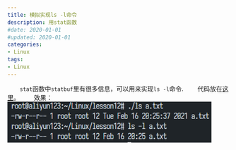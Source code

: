 ```yaml
---
title: 模拟实现ls -l命令
description: 用stat函数
#date: 2020-01-01 
#updated: 2020-01-01
categories:
- Linux
tags:
- Linux
---
```


&emsp;&emsp;`stat`函数中`statbuf`里有很多信息，可以用来实现`ls -l`命令.
&emsp;&emsp;代码放在[这里](https://github.com/luosq0123/Luosq_Code_Snippet/blob/master/Linux/ls-l/ls-l.c)。
&emsp;&emsp;效果：
![ls-l](/img/210217/210217模拟ls-l命令.png)